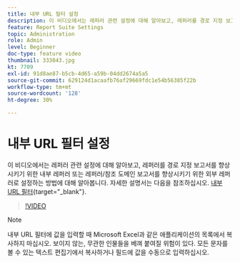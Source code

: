 ```yaml
---
title: 내부 URL 필터 설정
description: 이 비디오에서는 레퍼러 관련 설정에 대해 알아보고, 레퍼러를 경로 지정 보고서 향상을 위한 내부 레퍼러 또는 레퍼러/참조 도메인 보고서 향상을 위한 외부 레퍼러로 설정하는 방법에 대해 알아봅니다.
feature: Report Suite Settings
topic: Administration
role: Admin
level: Beginner
doc-type: feature video
thumbnail: 333043.jpg
kt: 7709
exl-id: 91d8ae87-b5cb-4d65-a59b-04dd2674a5a5
source-git-commit: 629124d1acaafb76af29669fdc1e54b56385f22b
workflow-type: tm+mt
source-wordcount: '128'
ht-degree: 30%

---
```


# 내부 URL 필터 설정

이 비디오에서는 레퍼러 관련 설정에 대해 알아보고, 레퍼러를 경로 지정 보고서를 향상시키기 위한 내부 레퍼러 또는 레퍼러/참조 도메인 보고서를 향상시키기 위한 외부 레퍼러로 설정하는 방법에 대해 알아봅니다. 자세한 설명서는 다음을 참조하십시오. [내부 URL 필터](https://experienceleague.adobe.com/docs/analytics/admin/admin-tools/internal-url-filter-admin.html){target="_blank"}.

>[!VIDEO](https://video.tv.adobe.com/v/333043/?quality=12&learn=on)

>[!NOTE]
>
>내부 URL 필터에 값을 입력할 때 Microsoft Excel과 같은 애플리케이션의 목록에서 복사하지 마십시오. 보이지 않는, 무관한 인물들을 베껴 붙여질 위험이 있다. 모든 문자를 볼 수 있는 텍스트 편집기에서 복사하거나 필드에 값을 수동으로 입력하십시오.